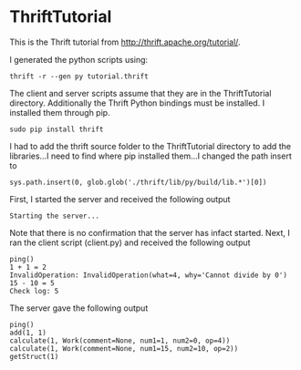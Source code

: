 ThriftTutorial
==============

This is the Thrift tutorial from http://thrift.apache.org/tutorial/.

I generated the python scripts using:

```
thrift -r --gen py tutorial.thrift
```

The client and server scripts assume that they are in the ThriftTutorial directory. Additionally the Thrift Python bindings must be installed. I installed them through pip.

```
sudo pip install thrift

```

I had to add the thrift source folder to  the ThriftTutorial directory to add the libraries...I need to find where pip installed them...I changed the path insert to

```
sys.path.insert(0, glob.glob('./thrift/lib/py/build/lib.*')[0])

```

First, I started the server and received the following output

```
Starting the server...

```

Note that there is no confirmation that the server has infact started. Next, I ran the client script (client.py) and received the following output

```
ping()
1 + 1 = 2
InvalidOperation: InvalidOperation(what=4, why='Cannot divide by 0')
15 - 10 = 5
Check log: 5

```

The server gave the following output

```
ping()
add(1, 1)
calculate(1, Work(comment=None, num1=1, num2=0, op=4))
calculate(1, Work(comment=None, num1=15, num2=10, op=2))
getStruct(1)

```


